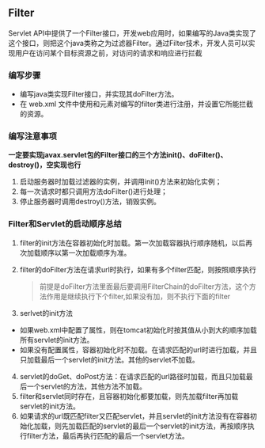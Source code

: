 ## Filter

Servlet API中提供了一个Filter接口，开发web应用时，如果编写的Java类实现了这个接口，则把这个java类称之为过滤器Filter。通过Filter技术，开发人员可以实现用户在访问某个目标资源之前，对访问的请求和响应进行拦截

### 编写步骤

* 编写java类实现Filter接口，并实现其doFilter方法。
* 在 web.xml 文件中使用<filter>和<filter-mapping>元素对编写的filter类进行注册，并设置它所能拦截的资源。

### 编写注意事项

**一定要实现javax.servlet包的Filter接口的三个方法init()、doFilter()、destroy()，空实现也行** 

1. 启动服务器时加载过滤器的实例，并调用init()方法来初始化实例； 
2. 每一次请求时都只调用方法doFilter()进行处理； 
3. 停止服务器时调用destroy()方法，销毁实例。 

### Filter和Servlet的启动顺序总结

1. filter的init方法在容器初始化时加载。第一次加载容器执行顺序随机，以后再次加载顺序以第一次加载顺序为准。

2. filter的doFilter方法在请求url时执行，如果有多个filter匹配，则按照<filter-mapping>顺序执行

   >  前提是doFilter方法里面最后要调用FilterChain的doFilter方法，这个方法作用是继续执行下个filter,如果没有加，则不执行下面的filter

3. serlvet的init方法

* 如果web.xml中配置了<load-on-startup>属性，则在tomcat初始化时按其值从小到大的顺序加载所有servlet的init方法。
* 如果没有配置<load-on-startup>属性，容器初始化时不加载。在请求匹配的url时进行加载，并且只加载最后一个servlet的init方法。其他的servlet不加载。

4. servlet的doGet、doPost方法：在请求匹配的url路径时加载，而且只加载最后一个servlet的方法，其他方法不加载。 
5. filter和servlet同时存在，且容器初始化都要加载，则先加载filter再加载servlet的init方法。
6. 如果请求的url既匹配filter又匹配servlet，并且servlet的init方法没有在容器初始化加载，则先加载匹配的servlet的最后一个servlet的init方法，再按顺序执行filter方法，最后再执行匹配的最后一个servlet方法。